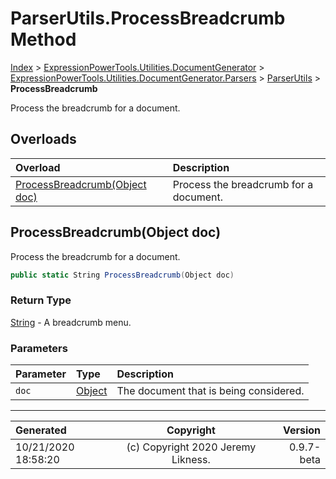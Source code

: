 ﻿# ParserUtils.ProcessBreadcrumb Method

[Index](../index.md) > [ExpressionPowerTools.Utilities.DocumentGenerator](ExpressionPowerTools.Utilities.DocumentGenerator.a.md) > [ExpressionPowerTools.Utilities.DocumentGenerator.Parsers](ExpressionPowerTools.Utilities.DocumentGenerator.Parsers.n.md) > [ParserUtils](ExpressionPowerTools.Utilities.DocumentGenerator.Parsers.ParserUtils.cs.md) > **ProcessBreadcrumb**

Process the breadcrumb for a document.

## Overloads

| Overload | Description |
| :-- | :-- |
| [ProcessBreadcrumb(Object doc)](#processbreadcrumbobject-doc) | Process the breadcrumb for a document. |
## ProcessBreadcrumb(Object doc)

Process the breadcrumb for a document.

```csharp
public static String ProcessBreadcrumb(Object doc)
```

### Return Type

 [String](https://docs.microsoft.com/dotnet/api/system.string)  - A breadcrumb menu.

### Parameters

| Parameter | Type | Description |
| :-- | :-- | :-- |
| `doc` | [Object](https://docs.microsoft.com/dotnet/api/system.object) | The document that is being considered. |



---

| Generated | Copyright | Version |
| :-- | :-: | --: |
| 10/21/2020 18:58:20 | (c) Copyright 2020 Jeremy Likness. | 0.9.7-beta |
